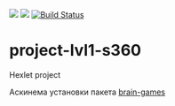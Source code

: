 <a href="https://codeclimate.com/github/AlfredSorrow/project-lvl1-s360/maintainability"><img src="https://api.codeclimate.com/v1/badges/58bfe3c350249009a56d/maintainability" /></a>
<a href="https://codeclimate.com/github/AlfredSorrow/project-lvl1-s360/test_coverage"><img src="https://api.codeclimate.com/v1/badges/58bfe3c350249009a56d/test_coverage" /></a>
[![Build Status](https://travis-ci.org/AlfredSorrow/project-lvl1-s360.svg?branch=master)](https://travis-ci.org/AlfredSorrow/project-lvl1-s360)

# project-lvl1-s360
Hexlet project

Аскинема установки пакета [brain-games](https://asciinema.org/a/yXStCWdVpjKHVKVlpdLTtlA9R)
